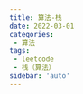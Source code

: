 ```yaml
---
title: 算法-栈
date: 2022-03-01
categories:
 - 算法
tags:
 - leetcode
 - 栈（算法）
sidebar: 'auto'
---
```




